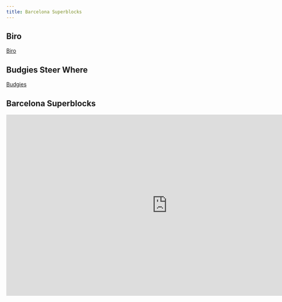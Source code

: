 ```yaml
---
title: Barcelona Superblocks
---
```




## Biro

[Biro](http://www.telegraph.co.uk/technology/2016/09/28/who-was-ladislao-jose-biro-how-did-he-invent-the-ballpoint-pen-a/)

## Budgies Steer Where


[Budgies](https://www.newscientist.com/article/2107414-budgies-reveal-the-rule-that-means-birds-never-collide-in-flight/?utm_campaign=Echobox&utm_medium=Social&utm_source=Facebook#link_time=1475243696)


## Barcelona Superblocks

<iframe width="854" height="480" src="https://www.youtube.com/embed/ZORzsubQA_M" frameborder="0" allowfullscreen></iframe>

